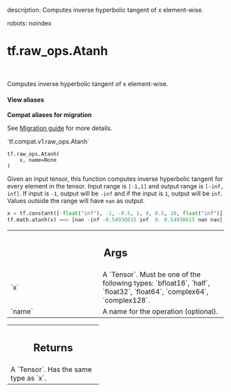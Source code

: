 description: Computes inverse hyperbolic tangent of x element-wise.

robots: noindex

# tf.raw_ops.Atanh

<!-- Insert buttons and diff -->

<table class="tfo-notebook-buttons tfo-api nocontent" align="left">

</table>



Computes inverse hyperbolic tangent of x element-wise.

<section class="expandable">
  <h4 class="showalways">View aliases</h4>
  <p>
<b>Compat aliases for migration</b>
<p>See
<a href="https://www.tensorflow.org/guide/migrate">Migration guide</a> for
more details.</p>
<p>`tf.compat.v1.raw_ops.Atanh`</p>
</p>
</section>

<pre class="devsite-click-to-copy prettyprint lang-py tfo-signature-link">
<code>tf.raw_ops.Atanh(
    x, name=None
)
</code></pre>



<!-- Placeholder for "Used in" -->

  Given an input tensor, this function computes inverse hyperbolic tangent
  for every element in the tensor. Input range is `[-1,1]` and output range is
  `[-inf, inf]`. If input is `-1`, output will be `-inf` and if the
  input is `1`, output will be `inf`. Values outside the range will have
  `nan` as output.

  ```python
  x = tf.constant([-float("inf"), -1, -0.5, 1, 0, 0.5, 10, float("inf")])
  tf.math.atanh(x) ==> [nan -inf -0.54930615 inf  0. 0.54930615 nan nan]
  ```

<!-- Tabular view -->
 <table class="responsive fixed orange">
<colgroup><col width="214px"><col></colgroup>
<tr><th colspan="2"><h2 class="add-link">Args</h2></th></tr>

<tr>
<td>
`x`
</td>
<td>
A `Tensor`. Must be one of the following types: `bfloat16`, `half`, `float32`, `float64`, `complex64`, `complex128`.
</td>
</tr><tr>
<td>
`name`
</td>
<td>
A name for the operation (optional).
</td>
</tr>
</table>



<!-- Tabular view -->
 <table class="responsive fixed orange">
<colgroup><col width="214px"><col></colgroup>
<tr><th colspan="2"><h2 class="add-link">Returns</h2></th></tr>
<tr class="alt">
<td colspan="2">
A `Tensor`. Has the same type as `x`.
</td>
</tr>

</table>

